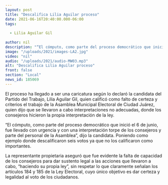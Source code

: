 ```yaml
---
layout: post
title: "Descalifica Lilia Aguilar proceso"
date: 2021-06-16T20:40:00.000-06:00
tags:
  
  - Lilia Aguilar Gil
  
author: nil
description: "“El cómputo, como parte del proceso democrático que inició el 6 de junio, fue llevado con urgencia y con una interpretación torpe de los consejeros y parte del personal de la Asamblea”, dijo."
image: "/uploads/2021/images-LA2.jpg"
video: "nil"
audio: "/uploads/2021/audio-MW03.mp3"
alt: "Descalifica Lilia Aguilar proceso"
front: false
section: "Local"
news_id: 185069
---
```


El proceso ha llegado a ser una caricatura según lo declaró la candidata del Partido del Trabajo, Lilia Aguilar Gil, quien calificó como falto de certeza y criterios el trabajo de la Asamblea Municipal Electoral de Ciudad Juárez, quien dijo que se llevaron a cabo interpretaciones no adecuadas, donde los consejeros hicieron la propia interpretación de la ley.

“El cómputo, como parte del proceso democrático que inició el 6 de junio, fue llevado con urgencia y con una interpretación torpe de los consejeros y parte del personal de la Asamblea”, dijo la candidata. Poniendo como ejemplo donde descalificaron seis votos ya que no los calificaron como importantes. 

La representante propietaria aseguró que fue evidente la falta de capacidad de los consejeros para dar sustento legal a las acciones que llevaron a cabo, “haciendo su propia ley”, sin respetar lo que claramente señalan los artículos 184 y 185 de la Ley Electoral, cuyo único objetivo es dar certeza y legalidad al voto de los ciudadanos. 
